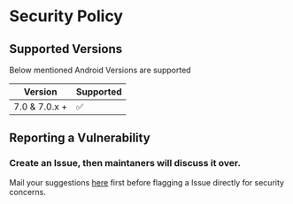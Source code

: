 # Security Policy

## Supported Versions

Below mentioned Android Versions are supported

| Version        | Supported          |
| ----------     | ------------------ |
| 7.0 & 7.0.x +  | :white_check_mark: |


## Reporting a Vulnerability

### Create an Issue, then maintaners will discuss it over.

Mail your suggestions [here](mailto:connectwithspandan@gmail.com) first before flagging a Issue directly for security concerns.
